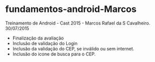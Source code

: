 # fundamentos-android-Marcos
Treinamento de Android - Cast 2015 - Marcos Rafael da S Cavalheiro.
30/07/2015 
- Finalização da avaliação
- Inclusão de validação do Login
- Inclusão da validação do CEP, se inválido ou sem internet.
- Inclusão do icone de busca para o CEP.
